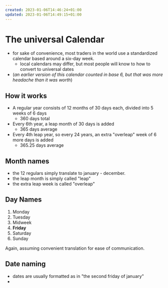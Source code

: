 ```yaml
---
created: 2023-01-06T14:46:24+01:00
updated: 2023-01-06T14:49:15+01:00
---
```

# The universal Calendar
- for sake of convenience, most traders in the world use a standardized calendar based around a six-day week.
	- local calendars may differ, but most people will know to how to convert to universal dates
- (*an earlier version of this calendar counted in base 6, but that was more headache than it was worth*)
## How it works
- A regular year consists of 12 months of 30 days each, divided into 5 weeks of 6 days
	- 360 days total
- Every 6th year, a leap month of 30 days is added
	- 365 days average
- Every 4th leap year, so every 24 years, an extra "overleap" week of 6 more days is added
	- 365.25 days average
## Month names
- the 12 regulars simply translate to january - december. 
- the leap month is simply called "leap"
- the extra leap week is called "overleap"
## Day Names
1. Monday
2. Tuesday
3. Midweek
4. **Friday**
5. Saturday
6. Sunday

Again, assuming convenient translation for ease of communication.
## Date naming
- dates are usually formatted as in "the second friday of january"
- 